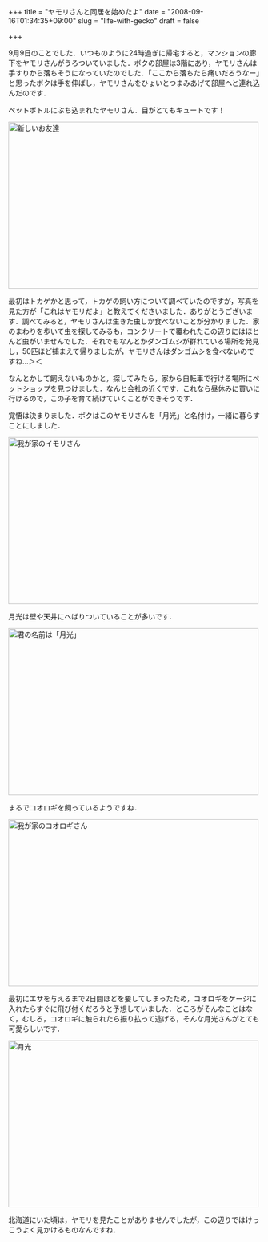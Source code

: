 +++
title = "ヤモリさんと同居を始めたよ"
date = "2008-09-16T01:34:35+09:00"
slug = "life-with-gecko"
draft = false

+++

<p>9月9日のことでした．いつものように24時過ぎに帰宅すると，マンションの廊下をヤモリさんがうろついていました．ボクの部屋は3階にあり，ヤモリさんは手すりから落ちそうになっていたのでした．「ここから落ちたら痛いだろうなー」と思ったボクは手を伸ばし，ヤモリさんをひょいとつまみあげて部屋へと連れ込んだのです．</p>
<p>ペットボトルにぶち込まれたヤモリさん．目がとてもキュートです！</p>
<p><a href="http://www.flickr.com/photos/june29/2843479778/" title="新しいお友達 by june29, on Flickr"><img src="http://farm4.static.flickr.com/3200/2843479778_0347bfc9a2.jpg" width="500" height="333" alt="新しいお友達" /></a></p>
<p>最初はトカゲかと思って，トカゲの飼い方について調べていたのですが，写真を見た方が「これはヤモリだよ」と教えてくださいました．ありがとうございます．調べてみると，ヤモリさんは生きた虫しか食べないことが分かりました．家のまわりを歩いて虫を探してみるも，コンクリートで覆われたこの辺りにはほとんど虫がいませんでした．それでもなんとかダンゴムシが群れている場所を発見し，50匹ほど捕まえて帰りましたが，ヤモリさんはダンゴムシを食べないのですね…＞＜</p>
<p>なんとかして飼えないものかと，探してみたら，家から自転車で行ける場所にペットショップを見つけました．なんと会社の近くです．これなら昼休みに買いに行けるので，この子を育て続けていくことができそうです．</p>
<p>覚悟は決まりました．ボクはこのヤモリさんを「月光」と名付け，一緒に暮らすことにしました．</p>
<p><a href="http://www.flickr.com/photos/june29/2855393833/" title="我が家のイモリさん by june29, on Flickr"><img src="http://farm4.static.flickr.com/3166/2855393833_f0d4b92db7.jpg" width="500" height="333" alt="我が家のイモリさん" /></a></p>
<p>月光は壁や天井にへばりついていることが多いです．</p>
<p><a href="http://www.flickr.com/photos/june29/2856178573/" title="君の名前は「月光」 by june29, on Flickr"><img src="http://farm4.static.flickr.com/3002/2856178573_f50fd72266.jpg" width="500" height="333" alt="君の名前は「月光」" /></a></p>
<p>まるでコオロギを飼っているようですね．</p>
<p><a href="http://www.flickr.com/photos/june29/2856229826/" title="我が家のコオロギさん by june29, on Flickr"><img src="http://farm4.static.flickr.com/3023/2856229826_f17a1512bb.jpg" width="500" height="333" alt="我が家のコオロギさん" /></a></p>
<p>最初にエサを与えるまで2日間ほどを要してしまったため，コオロギをケージに入れたらすぐに飛び付くだろうと予想していました．ところがそんなことはなく，むしろ，コオロギに触られたら振り払って逃げる，そんな月光さんがとても可愛らしいです．</p>
<p><a href="http://www.flickr.com/photos/june29/2859093641/" title="月光 by june29, on Flickr"><img src="http://farm4.static.flickr.com/3233/2859093641_1b484afafc.jpg" width="500" height="333" alt="月光" /></a></p>
<p>北海道にいた頃は，ヤモリを見たことがありませんでしたが，この辺りではけっこうよく見かけるものなんですね．</p>
